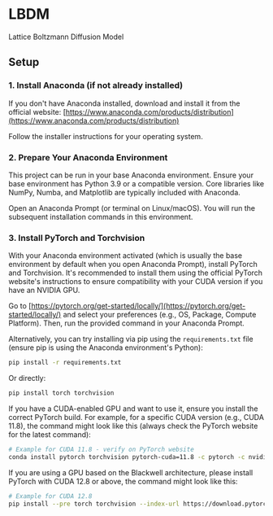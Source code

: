# LBDM
Lattice Boltzmann Diffusion Model

## Setup

### 1. Install Anaconda (if not already installed)

If you don't have Anaconda installed, download and install it from the official website: [https://www.anaconda.com/products/distribution](https://www.anaconda.com/products/distribution)

Follow the installer instructions for your operating system.

### 2. Prepare Your Anaconda Environment

This project can be run in your base Anaconda environment. Ensure your base environment has Python 3.9 or a compatible version. Core libraries like NumPy, Numba, and Matplotlib are typically included with Anaconda.

Open an Anaconda Prompt (or terminal on Linux/macOS). You will run the subsequent installation commands in this environment.

### 3. Install PyTorch and Torchvision

With your Anaconda environment activated (which is usually the base environment by default when you open Anaconda Prompt), install PyTorch and Torchvision. It's recommended to install them using the official PyTorch website's instructions to ensure compatibility with your CUDA version if you have an NVIDIA GPU.

Go to [https://pytorch.org/get-started/locally/](https://pytorch.org/get-started/locally/) and select your preferences (e.g., OS, Package, Compute Platform). Then, run the provided command in your Anaconda Prompt.

Alternatively, you can try installing via pip using the `requirements.txt` file (ensure pip is using the Anaconda environment's Python):

```bash
pip install -r requirements.txt
```

Or directly:

```bash
pip install torch torchvision
```

If you have a CUDA-enabled GPU and want to use it, ensure you install the correct PyTorch build. For example, for a specific CUDA version (e.g., CUDA 11.8), the command might look like this (always check the PyTorch website for the latest command):

```bash
# Example for CUDA 11.8 - verify on PyTorch website
conda install pytorch torchvision pytorch-cuda=11.8 -c pytorch -c nvidia
```

If you are using a GPU based on the Blackwell architecture, please install PyTorch with CUDA 12.8 or above, the command might look like this:

```bash
# Example for CUDA 12.8
pip install --pre torch torchvision --index-url https://download.pytorch.org/whl/nightly/cu128